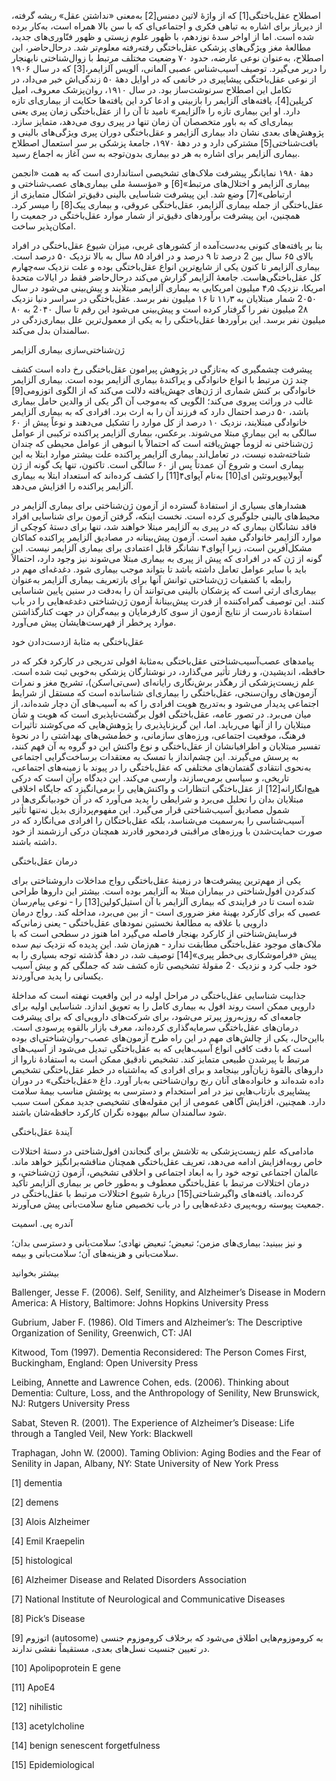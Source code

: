   اصطلاح عقل‌باختگی[1] که از واژهٔ لاتین دمنس[2] به‌معنی «نداشتن عقل» ریشه گرفته، از دیرباز برای اشاره به تباهی فکری و اجتماعی‌ای که با سن بالا همراه است، به‌کار برده شده است. اما از اواخر سدۀ نوزدهم، با ظهور علوم زیستی و ظهور فنّاوری‌های جدید، مطالعۀ مغز ویژگی‌های پزشکی عقل‌باختگی رفته‌رفته معلوم‌تر شد. درحال‌حاضر، این اصطلاح، به‌عنوان نوعی عارضه، حدود ۷۰ وضعیت مختلف مرتبط با زوال‌شناختی نابهنجار را دربر می‌گیرد. توصیف آسیب‌شناس عصبی آلمانی، اَلویس آلزایمر،[3] که در سال ۱۹۰۶ از نوعی عقل‌باختگی پیشاپیری در خانمی که در اوایل دههٔ ۵۰ زندگی‌اش خبر می‌داد، در تکامل این اصطلاح سرنوشت‌ساز بود. در سال ۱۹۱۰، روان‌پزشک معروف، امیل کرپلین[4]، یافته‌های آلزایمر را بازبینی و ادعا کرد این یافته‌ها حکایت از بیماری‌ای تازه دارد. او این بیماری تازه را «آلزایمر» نامید تا آن را از عقل‌باختگی زمان پیری یعنی بیماری‌ای که به باور متخصصان آن زمان تنها در پیری روی می‌دهد، متمایز سازد. پژوهش‌های بعدی نشان داد بیماری آلزایمر و عقل‌باختگی دوران پیری ویژگی‌های بالینی و بافت‌شناختی[5] مشترکی دارد و در دههٔ ۱۹۷۰، جامعۀ پزشکی بر سر استعمال اصطلاح بیماری آلزایمر برای اشاره به هر دو بیماری بدون‌توجه به سن آغاز به اجماع رسید.

 دههٔ ۱۹۸۰ نمایانگر پیشرفت ملاک‌های تشخیصی استانداردی است که به همت «انجمن بیماری آلزایمر و اختلال‌های مرتبط»[6] و «مؤسسۀ ملی بیماری‌های عصب‌شناختی و ارتباطی»[7] وضع شد. این پیشرفت شناسایی بالینی دقیق‌تر اشکال متمایزی از عقل‌باختگی از جمله بیماری آلزایمر، عقل‌باختگی عروقی، و بیماری پیک[8] را میسر کرد. همچنین، این پیشرفت برآوردهای دقیق‌تر از شمار موارد عقل‌باختگی در جمعیت را امکان‌پذیر ساخت.

 بنا بر یافته‌های کنونی به‌دست‌آمده از کشورهای غربی، میزان شیوع عقل‌باختگی در افراد بالای ۶۵ سال بین 2 درصد تا ۹ درصد و در افراد ۸۵ سال به بالا نزدیک ۵۰ درصد است. بیماری آلزایمر تا کنون یکی از شایع‌ترین انواع عقل‌باختگی بوده و علت نزدیک سه‌چهارم کل عقل‌باختگی‌هاست. جامعۀ آلزایمر گزارش می‌کند درحال‌حاضر فقط در ایالات متحدهٔ امریکا، نزدیک ۴٫۵ میلیون امریکایی به بیماری آلزایمر مبتلایند و پیش‌بینی می‌شود در سال 2۰۵۰ شمار مبتلایان به ۱۱٫۳ تا ۱۶ میلیون نفر برسد. عقل‌باختگی در سراسر دنیا نزدیک 2۸ میلیون نفر را گرفتار کرده است و پیش‌بینی می‌شود این رقم تا سال 2۰۴۰ به ۸۰ میلیون نفر برسد. این برآوردها عقل‌باختگی را به یکی از معمول‌ترین علل بیماری‌زدگی در سالمندان بدل می‌کند.

ژن‌شناختی‌سازی بیماری آلزایمر

 پیشرفت چشمگیری که به‌تازگی در پژوهش پیرامون عقل‌باختگی رخ داده است کشف چند ژن مرتبط با انواع خانوادگی و پراکندۀ بیماری آلزایمر بوده است. بیماری آلزایمر خانوادگی بر کنش شماری از ژن‌های جهش‌یافته دلالت می‌کند که از الگوی اتوزومی[9] غالب در وراثت پیروی می‌کند؛ الگویی که به‌موجب آن اگر یکی از والدین حامل بیماری باشد، ۵۰ درصد احتمال دارد که فرزند آن را به ارث برد. افرادی که به بیماری آلزایمر خانوادگی مبتلایند، نزدیک ۱۰ درصد از کل موارد را تشکیل می‌دهند و نوعاً پیش از ۶۰ سالگی به این بیماری مبتلا می‌شوند. برعکس، بیماری آلزایمر پراکنده ترکیبی از عوامل ژن‌شناختی نه لزوماً جهش‌یافته است که احتمالاً با انبوهی از عوامل محیطی که چندان شناخته‌شده نیست، در تعامل‌اند. بیماری آلزایمر پراکنده علت بیشتر موارد ابتلا به این بیماری است و شروع آن عمدتاً پس از ۶۰ سالگی است. تاکنون، تنها یک گونه از ژن آپولایپوپروتئین ای[10] به‌نام آپوای۴[11] را کشف کرده‌اند که استعداد ابتلا به بیماری آلزایمر پراکنده را افزایش می‌دهد.

هشدارهای بسیاری از استفادۀ گسترده از آزمون ژن‌شناختی برای بیماری آلزایمر در محیط‌های بالینی جلوگیری کرده است. نخست اینکه، گرفتن آزمون برای شناسایی افراد فاقد نشانگان بیماری که در پیری به آلزایمر مبتلا خواهند شد، تنها برای دستۀ کوچکی از موارد آلزایمر خانوادگی مفید است. آزمون پیش‌بینانه در مصادیق آلزایمر پراکنده کماکان مشکل‌آفرین است، زیرا آپوای۴ نشانگر قابل اعتمادی برای بیماری آلزایمر نیست. این‌ گونه از ژن که در افرادی که پیش از پیری به بیماری مبتلا می‌شوند نیز وجود دارد، احتمالاً باید با سایر عوامل تعامل داشته باشد تا بتواند موجب بیماری شود. دغدغه‌ای مهم در رابطه با کشفیات ژن‌شناختی توانش آنها برای بازتعریف بیماری آلزایمر به‌عنوان بیماری‌ای ارثی است که پزشکان بالینی می‌توانند آن را به‌دقت در سنین پایین شناسایی کنند. این توصیف گمراه‌کننده از قدرت پیش‌بینانۀ آزمون ژن‌شناختی دغدغه‌هایی را در باب استفادهٔ نادرست از نتایج آزمون از سوی کارفرمایان و بیمه‌گران در جهت کنارگذاشتن موارد پرخطر از فهرست‌هایشان پیش می‌آورد.

عقل‌باختگی به مثابۀ ازدست‌دادن خود

 پیامدهای عصب‌آسیب‌شناختی عقل‌باختگی به‌مثابۀ افولی تدریجی در کارکرد فکر که در حافظه، اندیشیدن، و رفتار تأثیر می‌گذارد، در نوشتارگان پزشکی به‌خوبی ثبت شده است. علم زیست‌پزشکی از رهگذر برش‌نگاری رایانه‌ای (سی‌تی‌اسکن)، تشریح مغز و نمرات آزمون‌های روان‌سنجی، عقل‌باختگی را بیماری‌ای شناسانده است که مستقل از شرایط اجتماعی پدیدار می‌شود و به‌تدریج هویت افرادی را که به آسیب‌های آن دچار شده‌اند، از میان می‌برد. در تصور عامه، عقل‌باختگی افول برگشت‌ناپذیری است که هویت و شأن مبتلایان را از آنها می‌رباید. اما، این گریزناپذیری را پژوهش‌هایی که می‌کوشند تأثیرات فرهنگ، موقعیت اجتماعی، ورزه‌های سازمانی، و خط‌مشی‌های بهداشتی را در نحوۀ تفسیر مبتلایان و اطرافیانشان از عقل‌باختگی و نوع واکنش این دو گروه به آن فهم کنند، به پرسش می‌گیرند. این چشم‌انداز با تمسک به معتقدات برساخت‌گرایی اجتماعی به‌نحوی انتقادی گفتمان‌های مختلفی که عقل‌باختگی را در پیوند با زمینه‌های اجتماعی، تاریخی، و سیاسی برمی‌سازند، وارسی می‌کند. این دیدگاه برآن است که درکی هیچ‌انگارانه[12] از عقل‌باختگی انتظارات و واکنش‌هایی را برمی‌انگیزد که جایگاه اخلاقی مبتلایان بدان را تحلیل می‌برد و شرایطی را پدید می‌آورد که در آن خودبیانگری‌ها در شمول مصادیق آسیب‌شناختی قرار می‌گیرد. این مفهوم‌پردازی بدیل نه‌تنها تأثیر آسیب‌شناسی را به‌رسمیت می‌شناسد، بلکه عقل‌باختگان را افرادی می‌انگارد که در صورت حمایت‌شدن با ورزه‌های مراقبتی فردمحور قادرند همچنان درکی ارزشمند از خود داشته باشند.

درمان عقل‌باختگی

 یکی از مهم‌ترین پیشرفت‌ها در زمینۀ عقل‌باختگی رواج مداخلات داروشناختی برای کندکردن افول‌شناختی در بیماران مبتلا به آلزایمر بوده است. بیشتر این داروها طراحی شده است تا در فرایندی که بیماری آلزایمر با آن استیل‌کولین[13] را ‐ نوعی پیام‌رسان عصبی که برای کارکرد بهینهٔ مغز ضروری است ‐ از بین می‌برد، مداخله کند. رواج درمان دارویی با علاقه به مطالعۀ نخستین نمودهای عقل‌باختگی ‐ یعنی زمانی‌که فرسایش‌شناختی از کارکرد بهنجار فاصله می‌گیرد اما هنوز در سطحی است که با ملاک‌های موجود عقل‌باختگی مطابقت ندارد ‐ هم‌زمان شد. این پدیده که نزدیک نیم سده پیش «فراموشکاری بی‌خطر پیری»[14] توصیف شد، در دههٔ گذشته توجه بسیاری را به خود جلب کرد و نزدیک 2۰ مقولۀ تشخیصی تازه کشف شد که جملگی کم و بیش آسیب یکسانی را پدید می‌آوردند.

جذابیت شناسایی عقل‌باختگی در مراحل اولیه در این واقعیت نهفته است که مداخلهٔ دارویی ممکن است روند افول به بیماری کامل را به تعویق اندازد. شناسایی اولیه برای جامعه‌ای که روزبه‌روز پیرتر می‌شود، برای شرکت‌های دارویی‌ای که برای پیشرفت درمان‌های عقل‌باختگی سرمایه‌گذاری کرده‌اند، معرف بازار بالقوه پرسودی است. بااین‌حال، یکی از چالش‌های مهم در این راه طرح آزمون‌های عصب-روان‌شناختی‌ای بوده است که با دقت کافی انواع آسیب‌هایی که به عقل‌باختگی تبدیل می‌شود از آسیب‌های مرتبط با پیرشدن طبیعی متمایز کند. تشخیص نادقیق ممکن است به استفادهٔ ناروا از داروهای بالقوهٔ زیان‌آور بینجامد و برای افرادی که به‌اشتباه در خطر عقل‌باختگی تشخیص داده شده‌اند و خانواده‌های آنان رنج روان‌شناختی به‌بار آورد. داغ «عقل‌باختگی» در دوران پیشاپیری بازتاب‌هایی نیز در امر استخدام و دسترسی به پوشش مناسب بیمهٔ سلامت دارد. همچنین، افزایش آگاهی عمومی از این مقوله‌های تشخیصی جدید ممکن است سبب شود سالمندان سالم بیهوده نگران کارکرد حافظه‌شان باشند.

آیندهٔ عقل‌باختگی

 مادامی‌که علم زیست‌پزشکی به تلاشش برای گنجاندن افول‌شناختی در دستۀ اختلالات خاص روبه‌افزایش ادامه می‌دهد، تعریف عقل‌باختگی همچنان مناقشه‌برانگیز خواهد ماند. عالمان اجتماعی توجه خود را به ابعاد اجتماعی و اخلاقی تشخیص، آزمون ژن‌شناختی، و درمان اختلالات مرتبط با عقل‌باختگی معطوف و به‌طور خاص بر بیماری آلزایمر تأکید کرده‌اند. یافته‌های واگیرشناختی[15] دربارهٔ شیوع اختلالات مرتبط با عقل‌باختگی در جمعیت پیوسته روبه‌پیری دغدغه‌هایی را در باب تخصیص منابع سلامت‌بانی پیش می‌آورند.

 آندره پی. اسمیت

  


و نیز ببینید: بیماری‌های مزمن؛ تبعیض؛ تبعیض نهادی؛ سلامت‌بانی و دسترسی بدان؛ سلامت‌بانی و هزینه‌های آن؛ سلامت‌بانی و بیمه.

  


بیشتر بخوانید

  


Ballenger, Jesse F. (2006). Self, Senility, and Alzheimer’s Disease in Modern America: A History, Baltimore: Johns Hopkins University Press

Gubrium, Jaber F. (1986). Old Timers and Alzheimer’s: The Descriptive Organization of Senility, Greenwich, CT: JAI

Kitwood, Tom (1997). Dementia Reconsidered: The Person Comes First, Buckingham, England: Open University Press

Leibing, Annette and Lawrence Cohen, eds. (2006). Thinking about Dementia: Culture, Loss, and the Anthropology of Senility, New Brunswick, NJ: Rutgers University Press

Sabat, Steven R. (2001). The Experience of Alzheimer’s Disease: Life through a Tangled Veil, New York: Blackwell

Traphagan, John W. (2000). Taming Oblivion: Aging Bodies and the Fear of Senility in Japan, Albany, NY: State University of New York Press

  


 [1] dementia

[2] demens

[3] Alois Alzheimer

[4] Emil Kraepelin

[5] histological

 [6] Alzheimer Disease and Related Disorders Association

 [7] National Institute of Neurological and Communicative Diseases

[8] Pick’s Disease

[9] اتوزوم (autosome) به کروموزوم‌هایی اطلاق می‌شود که برخلاف کروموزوم جنسی در تعیین جنسیت نسل‌های بعدی، مستقیماً نقشی ندارند.

[10] Apolipoprotein E gene

[11] ApoE4

 [12] nihilistic

 [13] acetylcholine

 [14] benign senescent forgetfulness

[15] Epidemiological

  


 

  


 

  


 

 